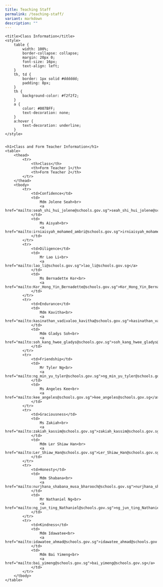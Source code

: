 ```yaml
---
title: Teaching Staff
permalink: /teaching-staff/
variant: markdown
description: ""
---
```




    
    
    <title>Class Information</title>
    <style>
        table {
            width: 100%;
            border-collapse: collapse;
            margin: 20px 0;
            font-size: 16px;
            text-align: left;
        }
        th, td {
            border: 1px solid #dddddd;
            padding: 8px;
        }
        th {
            background-color: #f2f2f2;
        }
        a {
            color: #007BFF;
            text-decoration: none;
        }
        a:hover {
            text-decoration: underline;
        }
    </style>


    <h1>Class and Form Teacher Information</h1>
    <table>
        <thead>
            <tr>
                <th>Class</th>
                <th>Form Teacher 1</th>
                <th>Form Teacher 2</th>
            </tr>
        </thead>
        <tbody>
            <tr>
                <td>Confidence</td>
                <td>
                    Mdm Jolene Seah<br>
                    <a href="mailto:seah_shi_hui_jolene@schools.gov.sg">seah_shi_hui_jolene@schools.gov.sg</a>
                </td>
                <td>
                    Ms Aisyah<br>
                    <a href="mailto:irniaisyah_mohamed_ambri@schools.gov.sg">irniaisyah_mohamed_ambri@schools.gov.sg</a>
                </td>
            </tr>
            <tr>
                <td>Diligence</td>
                <td>
                    Mr Lao Li<br>
                    <a href="mailto:lao_li@schools.gov.sg">lao_li@schools.gov.sg</a>
                </td>
                <td>
                    Ms Bernadette Kor<br>
                    <a href="mailto:Kor_Hong_Yin_Bernadette@schools.gov.sg">Kor_Hong_Yin_Bernadette@schools.gov.sg</a>
                </td>
            </tr>
            <tr>
                <td>Endurance</td>
                <td>
                    Mdm Kavitha<br>
                    <a href="mailto:kasinathan_vadivaloo_kavitha@schools.gov.sg">kasinathan_vadivaloo_kavitha@schools.gov.sg</a>
                </td>
                <td>
                    Mdm Gladys Soh<br>
                    <a href="mailto:soh_kang_hwee_gladys@schools.gov.sg">soh_kang_hwee_gladys@schools.gov.sg</a>
                </td>
            </tr>
            <tr>
                <td>Friendship</td>
                <td>
                    Mr Tyler Ng<br>
                    <a href="mailto:ng_min_yu_tyler@schools.gov.sg">ng_min_yu_tyler@schools.gov.sg</a>
                </td>
                <td>
                    Ms Angeles Kee<br>
                    <a href="mailto:kee_angeles@schools.gov.sg">kee_angeles@schools.gov.sg</a>
                </td>
            </tr>
            <tr>
                <td>Graciousness</td>
                <td>
                    Ms Zakiah<br>
                    <a href="mailto:zakiah_kassim@schools.gov.sg">zakiah_kassim@schools.gov.sg</a>
                </td>
                <td>
                    Mdm Ler Shiaw Han<br>
                    <a href="mailto:Ler_Shiaw_Han@schools.gov.sg">Ler_Shiaw_Han@schools.gov.sg</a>
                </td>
            </tr>
            <tr>
                <td>Honesty</td>
                <td>
                    Mdm Shabana<br>
                    <a href="mailto:nurjhana_shabana_musa_bharooch@schools.gov.sg">nurjhana_shabana_musa_bharooch@schools.gov.sg</a>
                </td>
                <td>
                    Mr Nathaniel Ng<br>
                    <a href="mailto:ng_jun_ting_Nathaniel@schools.gov.sg">ng_jun_ting_Nathaniel@schools.gov.sg</a>
                </td>
            </tr>
            <tr>
                <td>Kindness</td>
                <td>
                    Mdm Idawatee<br>
                    <a href="mailto:idawatee_ahmad@schools.gov.sg">idawatee_ahmad@schools.gov.sg</a>
                </td>
                <td>
                    Mdm Bai Yimeng<br>
                    <a href="mailto:bai_yimeng@schools.gov.sg">bai_yimeng@schools.gov.sg</a>
                </td>
            </tr>
        </tbody>
    </table>


